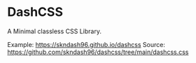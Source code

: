 # DashCSS
A Minimal classless CSS Library.

Example: https://skndash96.github.io/dashcss
Source: https://github.com/skndash96/dashcss/tree/main/dashcss.css